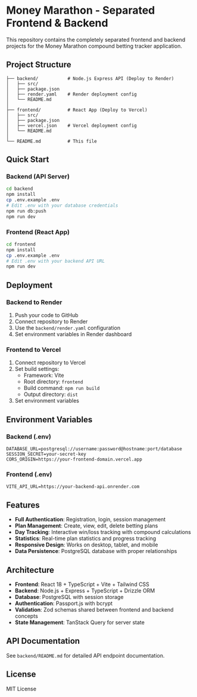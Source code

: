 # Money Marathon - Separated Frontend & Backend

This repository contains the completely separated frontend and backend projects for the Money Marathon compound betting tracker application.

## Project Structure

```
├── backend/           # Node.js Express API (Deploy to Render)
│   ├── src/
│   ├── package.json
│   ├── render.yaml    # Render deployment config
│   └── README.md
│
├── frontend/          # React App (Deploy to Vercel)  
│   ├── src/
│   ├── package.json
│   ├── vercel.json    # Vercel deployment config
│   └── README.md
│
└── README.md          # This file
```

## Quick Start

### Backend (API Server)
```bash
cd backend
npm install
cp .env.example .env
# Edit .env with your database credentials
npm run db:push
npm run dev
```

### Frontend (React App)
```bash
cd frontend
npm install  
cp .env.example .env
# Edit .env with your backend API URL
npm run dev
```

## Deployment

### Backend to Render
1. Push your code to GitHub
2. Connect repository to Render
3. Use the `backend/render.yaml` configuration
4. Set environment variables in Render dashboard

### Frontend to Vercel
1. Connect repository to Vercel
2. Set build settings:
   - Framework: Vite
   - Root directory: `frontend`
   - Build command: `npm run build`
   - Output directory: `dist`
3. Set environment variables

## Environment Variables

### Backend (.env)
```
DATABASE_URL=postgresql://username:password@hostname:port/database
SESSION_SECRET=your-secret-key
CORS_ORIGIN=https://your-frontend-domain.vercel.app
```

### Frontend (.env)
```
VITE_API_URL=https://your-backend-api.onrender.com
```

## Features

- **Full Authentication**: Registration, login, session management
- **Plan Management**: Create, view, edit, delete betting plans
- **Day Tracking**: Interactive win/loss tracking with compound calculations
- **Statistics**: Real-time plan statistics and progress tracking
- **Responsive Design**: Works on desktop, tablet, and mobile
- **Data Persistence**: PostgreSQL database with proper relationships

## Architecture

- **Frontend**: React 18 + TypeScript + Vite + Tailwind CSS
- **Backend**: Node.js + Express + TypeScript + Drizzle ORM
- **Database**: PostgreSQL with session storage
- **Authentication**: Passport.js with bcrypt
- **Validation**: Zod schemas shared between frontend and backend concepts
- **State Management**: TanStack Query for server state

## API Documentation

See `backend/README.md` for detailed API endpoint documentation.

## License

MIT License
